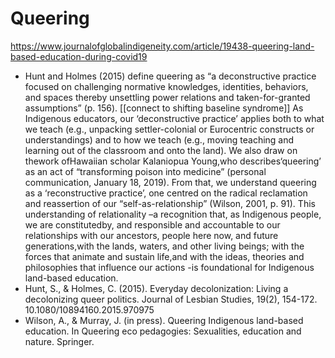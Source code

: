 # Queering

https://www.journalofglobalindigeneity.com/article/19438-queering-land-based-education-during-covid19
- Hunt  and Holmes  (2015)  define  queering  as  “a  deconstructive  practice  focused  on challenging  normative  knowledges,  identities,  behaviors,  and  spaces  thereby  unsettling  power relations   and   taken-for-granted  assumptions”  (p.  156).  [[connect to shifting baseline syndrome]] As  Indigenous  educators,  our ‘deconstructive  practice’  applies  both  to  what  we  teach  (e.g.,  unpacking  settler-colonial  or Eurocentric constructs or understandings) and to how we teach (e.g., moving teaching and learning out of the classroom and onto the land). We also draw on thework ofHawaiian scholar Kalaniopua Young,who describes‘queering’ as an act of “transforming poison into medicine” (personal communication,  January  18,  2019).  From  that, we understand  queering  as  a  ‘reconstructive practice’, one centred on the radical reclamation and reassertion of our “self-as-relationship” (Wilson,  2001,  p.  91).  This  understanding  of  relationality –a recognition  that,  as  Indigenous people,  we are  constitutedby,  and  responsible  and  accountable  to  our  relationships  with  our ancestors, people here now, and future generations,with the lands, waters, and other living beings; with  the  forces  that  animate  and  sustain  life,and  with  the  ideas,  theories  and  philosophies  that influence our actions -is foundational for Indigenous land-based education.  
- Hunt, S., & Holmes, C. (2015). Everyday decolonization: Living a decolonizing queer politics. Journal of Lesbian Studies, 19(2), 154-172. 10.1080/10894160.2015.970975
- Wilson, A., & Murray, J. (in press). Queering Indigenous land-based education. In Queering eco pedagogies: Sexualities, education and nature. Springer.
